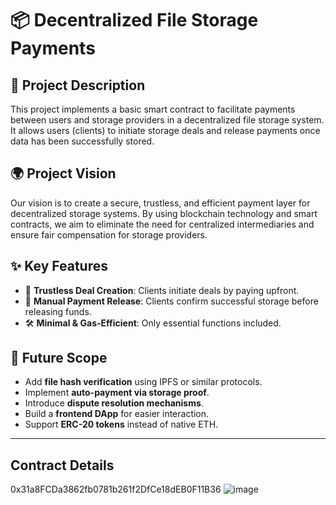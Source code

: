 # 📦 Decentralized File Storage Payments

## 📝 Project Description

This project implements a basic smart contract to facilitate payments between users and storage providers in a decentralized file storage system. It allows users (clients) to initiate storage deals and release payments once data has been successfully stored.

## 🌍 Project Vision

Our vision is to create a secure, trustless, and efficient payment layer for decentralized storage systems. By using blockchain technology and smart contracts, we aim to eliminate the need for centralized intermediaries and ensure fair compensation for storage providers.

## ✨ Key Features

- 🔐 **Trustless Deal Creation**: Clients initiate deals by paying upfront.
- 💸 **Manual Payment Release**: Clients confirm successful storage before releasing funds.
- 🛠️ **Minimal & Gas-Efficient**: Only essential functions included.

## 🚀 Future Scope

- Add **file hash verification** using IPFS or similar protocols.
- Implement **auto-payment via storage proof**.
- Introduce **dispute resolution mechanisms**.
- Build a **frontend DApp** for easier interaction.
- Support **ERC-20 tokens** instead of native ETH.

---


## Contract Details
0x31a8FCDa3862fb0781b261f2DfCe18dEB0F11B36
![image](https://github.com/user-attachments/assets/a5e082f0-d38d-41a7-99ee-a26495781732)
